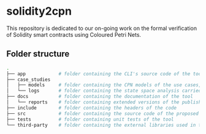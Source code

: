 # solidity2cpn

This repository is dedicated to our on-going work on the formal verification of
Solidity smart contracts using Coloured Petri Nets.

## Folder structure


```bash
.
├── app            # folder containing the CLI's source code of the tool
├── case_studies
│   ├── models     # folder containing the CPN models of the use cases, designed using CPN Tools
│   └── logs       # folder containing the state space analysis carried out by CPN Tools for the use cases
├── docs           # folder containing the documentation of the tool
│   └── reports    # folder containing extended versions of the published papers
├── include        # folder containing the headers of the code
├── src            # folder containing the source code of the proposed Solidity-to-CPN transformation
├── tests          # folder containing unit tests of the tool
└── third-party    # folder containing the external libraries used in the tool
```